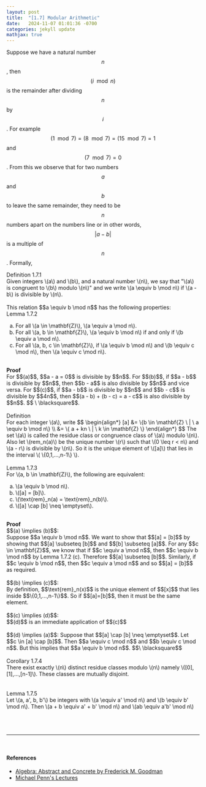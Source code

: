 ```yaml
---
layout: post
title:  "[1.7] Modular Arithmetic"
date:   2024-11-07 01:01:36 -0700
categories: jekyll update
mathjax: true
---
```

Suppose we have a natural number $$n$$, then $$(i \mod n)$$ is the remainder after dividing $$n$$ by $$i$$. For example $$(1 \mod 7) = (8 \mod 7) = (15 \mod 7) = 1$$ and $$(7 \mod 7) = 0$$. From this we observe that for two numbers $$a$$ and $$b$$ to leave the same remainder, they need to be $$n$$ numbers apart on the numbers line or in other words, $$|a - b|$$ is a multiple of $$n$$. Formally,
<!------------------------------------------------------------------------------>
<div class="mintheaderdiv">
Definition 1.7.1
</div>
<div class="mintbodydiv">
Given integers \(a\) and \(b\), and a natural number \(n\), we say that "\(a\) is congruent to \(b\) modulo \(n\)" and we write \(a \equiv b \mod n\) if \(a - b\) is divisible by \(n\).
</div>
<br>
This relation $$a \equiv b \mod n$$ has the following properties:
<br>
<!------------------------------------------------------------------------------>
<div class="yellowheaderdiv">
Lemma 1.7.2
</div>
<div class="yellowbodydiv">
<ol type="a">
	<li>For all \(a \in \mathbf{Z}\), \(a \equiv a \mod n\).</li>
	<li>For all \(a, b \in \mathbf{Z}\), \(a \equiv b \mod n\) if and only if \(b \equiv a \mod n\).</li>
	<li>For all \(a, b, c \in \mathbf{Z}\), if \(a \equiv b \mod n\) and \(b \equiv c \mod n\), then \(a \equiv c \mod n\).</li>
</ol>
</div>
<br>
<!------------------------------------------------------------------------------>
<b>Proof</b>
<br>
For $$(a)$$, $$a - a = 0$$ is divisible by $$n$$. For $$(b)$$, if $$a - b$$ is divisible by $$n$$, then $$b - a$$ is also divisible by $$n$$ and vice versa. For $$(c)$$, if $$a - b$$ is divisible by $$n$$ and $$b - c$$ is divisible by $$4n$$, then $$(a - b) + (b - c) = a - c$$ is also divisible by $$n$$. $$ \ \blacksquare$$. 
<br>
<br>
<!------------------------------------------------------------------------------>
<div class="mintheaderdiv">
Definition
</div>
<div class="mintbodydiv">
For each integer \(a\), write
$$
\begin{align*}
[a] &= \{b \in \mathbf{Z} \ | \ a \equiv b \mod n\} \\
    &= \{ a + kn \ | \ k \in \mathbf{Z} \}
\end{align*}
$$
The set \(a\) is called the residue class or congruence class of \(a\) modulo \(n\). <br>
Also let \(rem_n(a)\) be the unique number \(r\) such that \(0 \leq r < n\) and \(a - r\) is divisible by \(n\).  So it is the unique element of \([a]\) that lies in the interval \( \{0,1,...,n-1\} \).
</div>
<br>
<!------------------------------------------------------------------------------>
<div class="yellowheaderdiv">
Lemma 1.7.3
</div>
<div class="yellowbodydiv">
For \(a, b \in \mathbf{Z}\), the following are equivalent:
<ol type="a">
	<li>\(a \equiv b \mod n\).</li>
	<li>\([a] = [b]\).</li>
	<li>\(\text{rem}_n(a) = \text{rem}_n(b)\).</li>
	<li>\([a] \cap [b] \neq \emptyset\).</li>
</ol>
</div>
<br>
<!------------------------------------------------------------------------------>
<b>Proof</b>
<br>
$$(a) \implies (b)$$:
<br>
Suppose $$a \equiv b \mod n$$. We want to show that $$[a] = [b]$$ by showing that $$[a] \subseteq [b]$$ and $$[b] \subseteq [a]$$. For any $$c \in \mathbf{Z}$$, we know that if $$c \equiv a \mod n$$, then $$c \equiv b \mod n$$ by Lemma 1.7.2 (c). Therefore $$[a] \subseteq [b]$$. Similarly, if $$c \equiv b \mod n$$, then $$c \equiv a \mod n$$ and so $$[a] = [b]$$ as required.
<br>
<br>
$$(b) \implies (c)$$:
<br>
By definition, $$\text{rem}_n(x)$$ is the unique element of $$[x]$$ that lies inside $$\{0,1,...,n-1\}$$. So if $$[a]=[b]$$, then it must be the same element.
<br>
<br>
$$(c) \implies (d)$$:
<br>
$$(d)$$ is an immediate application of $$(c)$$
<br>
<br>
$$(d) \implies (a)$$:
Suppose that $$[a] \cap [b] \neq \emptyset$$. Let $$c \in [a] \cap [b]$$. Then $$a \equiv c \mod n$$ and $$b \equiv c \mod n$$. But this implies that $$a \equiv b \mod n$$. $$\ \blacksquare$$
<br>
<br>
<!------------------------------------------------------------------------------>
<div class="yellowheaderdiv">
Corollary 1.7.4
</div>
<div class="yellowbodydiv">
There exist exactly \(n\) distinct residue classes modulo \(n\) namely \([0], [1],...,[n-1]\). These classes are mutually disjoint.
</div>
<br>
<br>
<!------------------------------------------------------------------------------>
<div class="yellowheaderdiv">
Lemma 1.7.5
</div>
<div class="yellowbodydiv">
Let \(a, a', b, b'\) be integers with \(a \equiv a' \mod n\) and \(b \equiv b' \mod n\). Then \(a + b \equiv a' + b' \mod n\) and \(ab \equiv a'b' \mod n\)
</div>
<br>
<!------------------------------------------------------------------------------>
<br>
<br>
<hr>
<br>
<!------------------------------------------------------------------------------>
<h4><b>References</b></h4>
<ul>
<li><a href="https://homepage.divms.uiowa.edu/~goodman/algebrabook.dir/algebrabook.html">Algebra: Abstract and Concrete by Frederick M. Goodman</a></li>
<li><a href="https://www.youtube.com/watch?v=8cikffEcyPI&t=5s">Michael Penn's Lectures</a></li>
</ul>






















